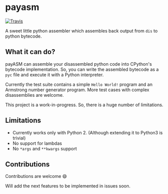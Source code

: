payasm
======

[![Travis](https://img.shields.io/travis/rkrp/payasm.svg)]()

A sweet little python assembler which assembles back output from `dis` to python bytecode.

What it can do?
-------------------

payASM can assemble your disassembled python code into CPython's bytecode implementation. So,
you can write the assembled bytecode as a `pyc` file and execute it with a Python interpreter.

Currently the test suite contains a simple `Hello World!` program and an Armstrong number
generator program. More test cases with complex disassemblies are welcome.

This project is a work-in-progress. So, there is a huge  number of limitations.

Limitations
--------------

 - Currently works only with Python 2. (Although extending it to Python3 is trivial)
 - No support for lambdas
 - No `*args` and `**kwargs` support

Contributions
----------------

Contributions are welcome :smile:

Will add the next features to be implemented in issues soon. 
